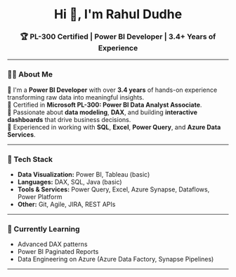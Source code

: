 <h1 align="center">Hi 👋, I'm Rahul Dudhe </h1>
<h3 align="center">🏆 PL-300 Certified | Power BI Developer | 3.4+ Years of Experience</h3>


---

### 👨‍💼 About Me

🔹 I'm a **Power BI Developer** with over **3.4 years** of hands-on experience transforming raw data into meaningful insights.  
🔹 Certified in **Microsoft PL-300: Power BI Data Analyst Associate**.  
🔹 Passionate about **data modeling**, **DAX**, and building **interactive dashboards** that drive business decisions.  
🔹 Experienced in working with **SQL**, **Excel**, **Power Query**, and **Azure Data Services**.

---

### 🔧 Tech Stack

- **Data Visualization:** Power BI, Tableau (basic)
- **Languages:** DAX, SQL, Java (basic)
- **Tools & Services:** Power Query, Excel, Azure Synapse, Dataflows, Power Platform
- **Other:** Git, Agile, JIRA, REST APIs

---

### 🧠 Currently Learning

- Advanced DAX patterns  
- Power BI Paginated Reports  
- Data Engineering on Azure (Azure Data Factory, Synapse Pipelines)  

---

